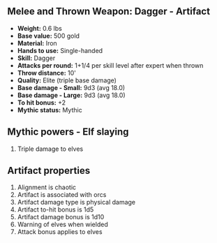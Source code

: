## Melee and Thrown Weapon: Dagger - Artifact

- **Weight:**        0.6 lbs
- **Base value:**    500 gold
- **Material:**      Iron
- **Hands to use:**  Single-handed
- **Skill:** Dagger
- **Attacks per round:**      1+1/4 per skill level after expert when thrown
- **Throw distance:** 10'
- **Quality:**       Elite (triple base damage)
- **Base damage - Small:**    9d3 (avg 18.0)
- **Base damage - Large:**    9d3 (avg 18.0)
- **To hit bonus:**  +2
- **Mythic status:** Mythic

## Mythic powers - Elf slaying
1. Triple damage to elves

## Artifact properties
1. Alignment is chaotic
2. Artifact is associated with orcs
3. Artifact damage type is physical damage
4. Artifact to-hit bonus is 1d5
5. Artifact damage bonus is 1d10
6. Warning of elves when wielded
7. Attack bonus applies to elves
